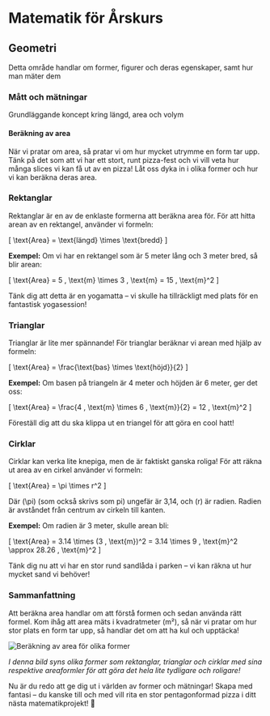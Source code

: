# Matematik för Årskurs 
## Geometri
Detta område handlar om former, figurer och deras egenskaper, samt hur man mäter dem
### Mått och mätningar
Grundläggande koncept kring längd, area och volym
#### Beräkning av area

När vi pratar om area, så pratar vi om hur mycket utrymme en form tar upp. Tänk på det som att vi har ett stort, runt pizza-fest och vi vill veta hur många slices vi kan få ut av en pizza! Låt oss dyka in i olika former och hur vi kan beräkna deras area.

### Rektanglar

Rektanglar är en av de enklaste formerna att beräkna area för. För att hitta arean av en rektangel, använder vi formeln:

\[ \text{Area} = \text{längd} \times \text{bredd} \]

**Exempel:** Om vi har en rektangel som är 5 meter lång och 3 meter bred, så blir arean:

\[ \text{Area} = 5 \, \text{m} \times 3 \, \text{m} = 15 \, \text{m}^2 \]

Tänk dig att detta är en yogamatta – vi skulle ha tillräckligt med plats för en fantastisk yogasession!

### Trianglar

Trianglar är lite mer spännande! För trianglar beräknar vi arean med hjälp av formeln:

\[ \text{Area} = \frac{\text{bas} \times \text{höjd}}{2} \]

**Exempel:** Om basen på triangeln är 4 meter och höjden är 6 meter, ger det oss:

\[ \text{Area} = \frac{4 \, \text{m} \times 6 \, \text{m}}{2} = 12 \, \text{m}^2 \]

Föreställ dig att du ska klippa ut en triangel för att göra en cool hatt!

### Cirklar

Cirklar kan verka lite knepiga, men de är faktiskt ganska roliga! För att räkna ut area av en cirkel använder vi formeln:

\[ \text{Area} = \pi \times r^2 \]

Där \(\pi\) (som också skrivs som pi) ungefär är 3,14, och \(r\) är radien. Radien är avståndet från centrum av cirkeln till kanten.

**Exempel:** Om radien är 3 meter, skulle arean bli:

\[ \text{Area} = 3.14 \times (3 \, \text{m})^2 = 3.14 \times 9 \, \text{m}^2 \approx 28.26 \, \text{m}^2 \]

Tänk dig nu att vi har en stor rund sandlåda i parken – vi kan räkna ut hur mycket sand vi behöver!

### Sammanfattning

Att beräkna area handlar om att förstå formen och sedan använda rätt formel. Kom ihåg att area mäts i kvadratmeter (m²), så när vi pratar om hur stor plats en form tar upp, så handlar det om att ha kul och upptäcka!

![Beräkning av area för olika former](https://www.example.com/berakning-av-area.png) 

*I denna bild syns olika former som rektanglar, trianglar och cirklar med sina respektive areaformler för att göra det hela lite tydligare och roligare!*

Nu är du redo att ge dig ut i världen av former och mätningar! Skapa med fantasi – du kanske till och med vill rita en stor pentagonformad pizza i ditt nästa matematikprojekt! 🍕